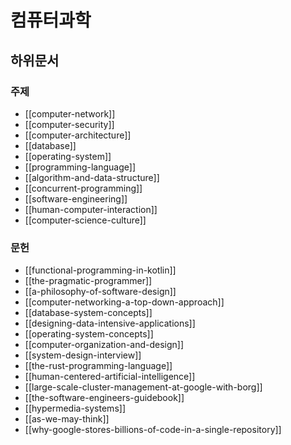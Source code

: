 # 컴퓨터과학

## 하위문서

### 주제

- [[computer-network]]
- [[computer-security]]
- [[computer-architecture]]
- [[database]]
- [[operating-system]]
- [[programming-language]]
- [[algorithm-and-data-structure]]
- [[concurrent-programming]]
- [[software-engineering]]
- [[human-computer-interaction]]
- [[computer-science-culture]]

### 문헌

- [[functional-programming-in-kotlin]]
- [[the-pragmatic-programmer]]
- [[a-philosophy-of-software-design]]
- [[computer-networking-a-top-down-approach]]
- [[database-system-concepts]]
- [[designing-data-intensive-applications]]
- [[operating-system-concepts]]
- [[computer-organization-and-design]]
- [[system-design-interview]]
- [[the-rust-programming-language]]
- [[human-centered-artificial-intelligence]]
- [[large-scale-cluster-management-at-google-with-borg]]
- [[the-software-engineers-guidebook]]
- [[hypermedia-systems]]
- [[as-we-may-think]]
- [[why-google-stores-billions-of-code-in-a-single-repository]]
